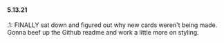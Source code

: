 #### 5.13.21

.1: FINALLY sat down and figured out why new cards weren't being made. Gonna beef up the Github readme and work a little more on styling.
